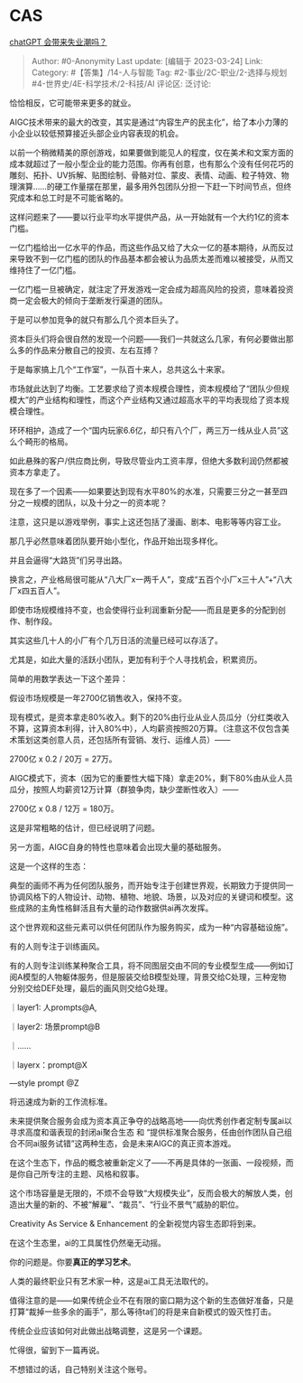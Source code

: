 # CAS
[chatGPT 会带来失业潮吗？](https://www.zhihu.com/question/582933780/answer/2951269178)

> Author: #0-Anonymity
> Last update: [编辑于 2023-03-24]
> Link:
> Category:  #【答集】/14-人与智能
> Tag: #2-事业/2C-职业/2-选择与规划 #4-世界史/4E-科学技术/2-科技/AI 
> 评论区:
> 泛讨论:

恰恰相反，它可能带来更多的就业。

AIGC技术带来的最大的改变，其实是通过“内容生产的民主化”，给了本小力薄的小企业以较低预算接近头部企业内容表现的机会。

以前一个稍微精美的原创游戏，如果要做到能见人的程度，仅在美术和文案方面的成本就超过了一般小型企业的能力范围。你再有创意，也有那么个没有任何花巧的雕刻、拓扑、UV拆解、贴图绘制、骨骼对位、蒙皮、表情、动画、粒子特效、物理演算……的硬工作量摆在那里，最多用外包团队分担一下赶一下时间节点，但终究成本和总工时是不可能省略的。

这样问题来了——要以行业平均水平提供产品，从一开始就有一个大约1亿的资本门槛。

一亿门槛给出一亿水平的作品，而这些作品又给了大众一亿的基本期待，从而反过来导致不到一亿门槛的团队的作品基本都会被认为品质太差而难以被接受，从而又维持住了一亿门槛。

一亿门槛一旦被确定，就注定了开发游戏一定会成为超高风险的投资，意味着投资商一定会极大的倾向于垄断发行渠道的团队。

于是可以参加竞争的就只有那么几个资本巨头了。

资本巨头们将会很自然的发现一个问题——我们一共就这么几家，有何必要做出那么多的作品来分散自己的投资、左右互搏？

于是每家搞上几个“工作室”，一队百十来人，总共这么十来家。

市场就此达到了均衡。工艺要求给了资本规模合理性，资本规模给了“团队少但规模大”的产业结构和理性，而这个产业结构又通过超高水平的平均表现给了资本规模合理性。

环环相护，造成了一个“国内玩家6.6亿，却只有八个厂，两三万一线从业人员”这么个畸形的格局。

如此悬殊的客户/供应商比例，导致尽管业内工资丰厚，但绝大多数利润仍然都被资本方拿走了。

现在多了一个因素——如果要达到现有水平80%的水准，只需要三分之一甚至四分之一规模的团队，以及十分之一的资本呢？

注意，这只是以游戏举例，事实上这还包括了漫画、剧本、电影等等内容工业。

那几乎必然意味着团队要开始小型化，作品开始出现多样化。

并且会逼得“大路货”们另寻出路。

换言之，产业格局很可能从“八大厂x一两千人”，变成“五百个小厂x三十人”+“八大厂x四五百人”。

即使市场规模维持不变，也会使得行业利润重新分配——而且是更多的分配到创作、制作段。

其实这些几十人的小厂有个几万日活的流量已经可以存活了。

尤其是，如此大量的活跃小团队，更加有利于个人寻找机会，积累资历。

简单的用数学表达一下这个差异：

假设市场规模是一年2700亿销售收入，保持不变。

现有模式，是资本拿走80%收入。剩下的20%由行业从业人员瓜分（分红类收入不算，这算资本利得，计入80%中），人均薪资按照20万算。（注意这不仅包含美术策划这类创意人员，还包括所有营销、发行、运维人员）——

2700亿 x 0.2 / 20万 = 27万。

AIGC模式下，资本（因为它的重要性大幅下降）拿走20%，剩下80%由从业人员瓜分，按照人均薪资12万计算（群狼争肉，缺少垄断性收入）——

2700亿 x 0.8 / 12万 = 180万。

这是非常粗略的估计，但已经说明了问题。

另一方面，AIGC自身的特性也意味着会出现大量的基础服务。

这是一个这样的生态：

典型的画师不再为任何团队服务，而开始专注于创建世界观，长期致力于提供同一协调风格下的人物设计、动物、植物、地貌、场景，以及对应的关键词和模型。这些成熟的主角性格鲜活且有大量的动作数据供ai再次发挥。

这个世界观和这些元素可以供任何团队作为服务购买，成为一种“内容基础设施”。

有的人则专注于训练画风。

有的人则专注训练某种聚合工具，将不同图层交由不同的专业模型生成——例如订阅A模型的人物躯体服务，但是服装交给B模型处理，背景交给C处理，三种宠物分别交给DEF处理，最后的画风则交给G处理。

｜layer1: 人prompts@A,

｜layer2: 场景prompt@B

｜……

｜layerx：prompt@X

—style prompt @Z

将迅速成为新的工作流标准。

未来提供聚合服务会成为资本真正争夺的战略高地——向优秀创作者定制专属ai以寻求高度和谐表现的封闭ai聚合生态 和 “提供标准聚合服务，任由创作团队自己组合不同ai服务试错”这两种生态，会是未来AIGC的真正资本游戏。

在这个生态下，作品的概念被重新定义了——不再是具体的一张画、一段视频，而是你自己所专注的主题、风格和叙事。

这个市场容量是无限的，不烦不会导致“大规模失业”，反而会极大的解放人类，创造出大量的新的、不被“解雇”、“裁员”、“行业不景气”威胁的职位。

Creativity As Service & Enhancement 的全新视觉内容生态即将到来。

在这个生态里，ai的工具属性仍然毫无动摇。

你的问题是。你要**真正的学习艺术**。

人类的最终职业只有艺术家一种，这是ai工具无法取代的。

值得注意的是——如果传统企业不在有限的窗口期为这个新的生态做好准备，只是打算“裁掉一些多余的画手”，那么等待ta们的将是来自新模式的毁灭性打击。

传统企业应该如何对此做出战略调整，这是另一个课题。

忙得很，留到下一篇再说。

不想错过的话，自己特别关注这个账号。
